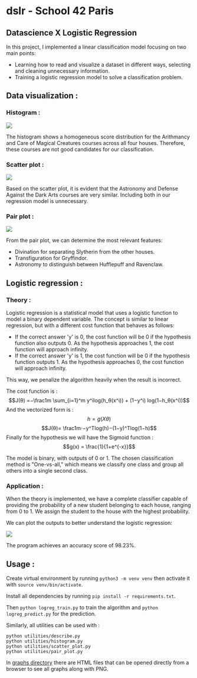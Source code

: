 # dslr - School 42 Paris

## Datascience X Logistic Regression

In this project, I implemented a linear classification model focusing on two main points:

- Learning how to read and visualize a dataset in different ways, selecting and cleaning unnecessary information.
- Training a logistic regression model to solve a classification problem.

## Data visualization :

### Histogram : 
![](graphs/histogram.png)

The histogram shows a homogeneous score distribution for the Arithmancy and Care of Magical Creatures courses across all four houses. Therefore, these courses are not good candidates for our classification.

### Scatter plot :
![](graphs/scatter_plot.png)

Based on the scatter plot, it is evident that the Astronomy and Defense Against the Dark Arts courses are very similar. Including both in our regression model is unnecessary.


### Pair plot :
![](graphs/pair_plot.png)

From the pair plot, we can determine the most relevant features:
- Divination for separating Slytherin from the other houses.
- Transfiguration for Gryffindor.
- Astronomy to distinguish between Hufflepuff and Ravenclaw.

## Logistic regression :

### Theory :

Logistic regression is a statistical model that uses a logistic function to model a binary dependent variable. The concept is similar to linear regression, but with a different cost function that behaves as follows:
- If the correct answer 'y' is 0, the cost function will be 0 if the hypothesis function also outputs 0. As the hypothesis approaches 1, the cost function will approach infinity.
- If the correct answer 'y' is 1, the cost function will be 0 if the hypothesis function outputs 1. As the hypothesis approaches 0, the cost function will approach infinity.

This way, we penalize the algorithm heavily when the result is incorrect.

The cost function is :
$$J(θ) =−\frac1m \sum_{i=1}^m y^ilog(h_θ(x^i)) + (1−y^i) log(1−h_θ(x^i))$$
And the vectorized form is :
$$h=g(Xθ)$$
$$J(θ)= \frac1m⋅−y^Tlog⁡(h)−(1−y)^Tlog⁡(1−h)$$
Finally for the hypothesis we will have the Sigmoid function :
$$g(x) = \frac{1}{1+e^{-x}}$$

The model is binary, with outputs of 0 or 1. The chosen classification method is "One-vs-all," which means we classify one class and group all others into a single second class.

### Application :

When the theory is implemented, we have a complete classifier capable of providing the probability of a new student belonging to each house, ranging from 0 to 1. We assign the student to the house with the highest probability.

We can plot the outputs to better understand the logistic regression:

![](graphs/results.png)

The program achieves an accuracy score of 98.23%.

## Usage :

Create virtual environment by running `python3 -m venv venv` then activate it with `source venv/bin/activate`.  

Install all dependencies by running `pip install -r requirements.txt`.  

Then `python logreg_train.py` to train the algorithm and `python logreg_predict.py` for the prediction.

Similarly, all utilities can be used with :
```
python utilities/describe.py
python utilities/histogram.py
python utilities/scatter_plot.py
python utilities/pair_plot.py
```

In [graphs directory](graphs/) there are HTML files that can be opened directly from a browser to see all graphs along with PNG.
